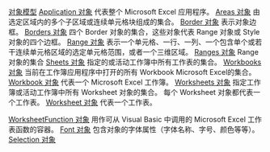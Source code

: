 [对象模型](https://docs.microsoft.com/zh-cn/office/vba/api/overview/excel/object-model)
[Application 对象](https://docs.microsoft.com/zh-cn/office/vba/api/excel.application(object))
代表整个 Microsoft Excel 应用程序。
[Areas 对象](https://docs.microsoft.com/zh-cn/office/vba/api/excel.areas)
由选定区域内的多个子区域或连续单元格块组成的集合。
[Border 对象](https://docs.microsoft.com/zh-cn/office/vba/api/excel.border(object))
表示对象边框。
[Borders 对象](https://docs.microsoft.com/zh-cn/office/vba/api/excel.borders)
四个 Border 对象的集合，这些对象代表 Range 对象或 Style 对象的四个边框。
[Range 对象](https://docs.microsoft.com/zh-cn/office/vba/api/excel.range(object))
表示一个单元格、一行、一列、一个包含单个或若干连续单元格区域的选定单元格范围，或者一个三维区域。
[Ranges 对象](https://docs.microsoft.com/zh-cn/office/vba/api/excel.ranges)
Range 对象的集合 
[Sheets 对象](https://docs.microsoft.com/zh-cn/office/vba/api/excel.sheets)
指定的或活动工作簿中所有工作表的集合。
[Workbooks 对象](https://docs.microsoft.com/zh-cn/office/vba/api/excel.workbooks)
当前在工作簿应用程序中打开的所有 Workbook Microsoft Excel的集合。
[Workbook 对象](https://docs.microsoft.com/zh-cn/office/vba/api/excel.workbook)
代表一个 Microsoft Excel 工作簿。
[Worksheets 对象](https://docs.microsoft.com/zh-cn/office/vba/api/excel.worksheets)
指定工作簿或活动工作簿中所有 Worksheet 对象的集合。 每个 Worksheet 对象都代表一个工作表。
[Worksheet 对象](https://docs.microsoft.com/zh-cn/office/vba/api/excel.worksheet)
代表一个工作表。

[WorksheetFunction 对象](https://docs.microsoft.com/zh-cn/office/vba/api/excel.worksheetfunction)
用作可从 Visual Basic 中调用的 Microsoft Excel 工作表函数的容器。
[Font 对象](https://docs.microsoft.com/zh-cn/office/vba/api/excel.font(object))
包含对象的字体属性（字体名称、字号、颜色等等）。
[Selection 对象](https://blog.csdn.net/foreverfall/article/details/45846471)